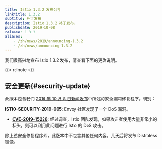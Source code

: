 ```yaml
---
title: Istio 1.3.2 发布公告
linktitle: 1.3.2
subtitle: 补丁发布
description: Istio 1.3.2 补丁发布。
publishdate: 2019-10-08
release: 1.3.2
aliases:
    - /zh/news/2019/announcing-1.3.2
    - /zh/news/announcing-1.3.2
---
```


我们很高兴地宣布 Istio 1.3.2 发布，请查看下面的更改说明。

{{< relnote >}}

## 安全更新{#security-update}

此版本包含我们 [2019 年 10 月 8 日新闻发布](/zh/news/security/istio-security-2019-005)中所述的安全漏洞修复程序。特别：

__ISTIO-SECURITY-2019-005__: Envoy 社区发现了一个 DoS 漏洞。
* __[CVE-2019-15226](https://cve.mitre.org/cgi-bin/cvename.cgi?name=CVE-2019-15226)__: 经过调查，Istio 团队发现，如果攻击者使用大量非常小的标头，则可以利用此问题进行 Istio 的 DoS 攻击。

除上述安全修复程序外，此版本中不包含其他任何内容。几天后将发布 Distroless 镜像。
